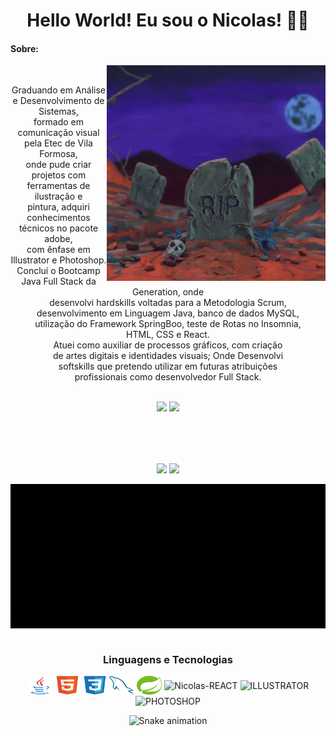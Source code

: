 <h1 align ="center"> Hello World! Eu sou o Nicolas! 🧟‍♂️</h1>

<h4 aling="center">Sobre: </h4>
<div align="left">
<img align="right" src="mao.gif" alt="drawing" width="350"/>
  <br> 
  
<p align ="center">Graduando em Análise e Desenvolvimento de Sistemas,<br> 
  formado em comunicação visual pela Etec de Vila Formosa,<br>
  onde pude criar projetos com ferramentas de ilustração e<br>
  pintura, adquiri conhecimentos técnicos no pacote adobe,<br>
  com ênfase em Illustrator e Photoshop. <br>
  Concluí o Bootcamp Java Full Stack da Generation, onde <br>
  desenvolvi hardskills voltadas para a Metodologia Scrum, <br>
  desenvolvimento em Linguagem Java, banco de dados MySQL,<br>
  utilização do   Framework SpringBoo, teste de Rotas no Insomnia, <br>
   HTML, CSS e React. <br>
  Atuei como auxiliar de processos gráficos, com criação <br>
  de artes digitais e identidades visuais; Onde Desenvolvi <br>
  softskills que pretendo utilizar em futuras atribuições<br>
 profissionais como desenvolvedor Full Stack.</p></div>
<br>

<div align="center">
  <a href="https://www.linkedin.com/in/albuquerquenicolas/" target="_blank"><img src="https://img.shields.io/badge/LinkedIn-008000?style=for-the-badge&logo=linkedin&logoColor=white" target="_blank"></a>
    <a href="mailto:contact.nicolasalbuquerque@gmail.com" target="_blank"><img src="https://img.shields.io/badge/Gmail-008000?style=for-the-badge&logo=gmail&logoColor=white" target="_blank"></a>
</div>

##

  <br><br>
<div align ="center">
  <img align="center" width="400px" src="https://github-readme-stats.vercel.app/api?username=NicolasAlbuquerque&show_icons=true,css&layout=compact&theme=blue-green" />
  <img align= "center" width="313px" src="https://github-readme-stats.vercel.app/api/top-langs/?username=NicolasAlbuquerque&layout=compact&theme=blue-green" />
</div>
<br>

<div align ="center">
  <img align="center" src="zombieevolution.gif" alt="drawing" width="600" />
</div>


 
  <div align= "center" ><br>
   <h3 aling ="center"> Linguagens e Tecnologias </h3>
  <img align="center" alt="Nicolas-Java" height="30" width="40" src="https://raw.githubusercontent.com/devicons/devicon/master/icons/java/java-original.svg">
  <img align="center" alt="Nicolas-HTML" height="30" width="40" src="https://raw.githubusercontent.com/devicons/devicon/master/icons/html5/html5-original.svg">
  <img align="center" alt="Nicolas-CSS" height="30" width="40" src="https://raw.githubusercontent.com/devicons/devicon/master/icons/css3/css3-original.svg">
  
  <img align="center" alt="Nicolas-MYSQL" height="30" width="40" src="https://raw.githubusercontent.com/devicons/devicon/master/icons/mysql/mysql-original.svg">
  <img align="center" alt="Nicolas-SPRING" height="30" width="40" src="https://raw.githubusercontent.com/devicons/devicon/master/icons/spring/spring-original.svg">
  <img align="center" alt="Nicolas-REACT" height="30" width="40" src="https://cdn.jsdelivr.net/gh/devicons/devicon/icons/react/react-original.svg" />
  <img align="center" alt="ILLUSTRATOR" height="30"  src="https://upload.wikimedia.org/wikipedia/commons/thumb/f/fb/Adobe_Illustrator_CC_icon.svg/2101px-Adobe_Illustrator_CC_icon.svg.png" />
  <img align="center" alt="PHOTOSHOP" height="30" src="https://upload.wikimedia.org/wikipedia/commons/thumb/a/af/Adobe_Photoshop_CC_icon.svg/2101px-Adobe_Photoshop_CC_icon.svg.png" />
  
  ![Snake animation](https://github.com/NicolasAlbuquerque/NicolasAlbuquerque/blob/output/github-contribution-grid-snake.svg)

  </div>




